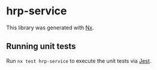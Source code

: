 # hrp-service

This library was generated with [Nx](https://nx.dev).

## Running unit tests

Run `nx test hrp-service` to execute the unit tests via [Jest](https://jestjs.io).
